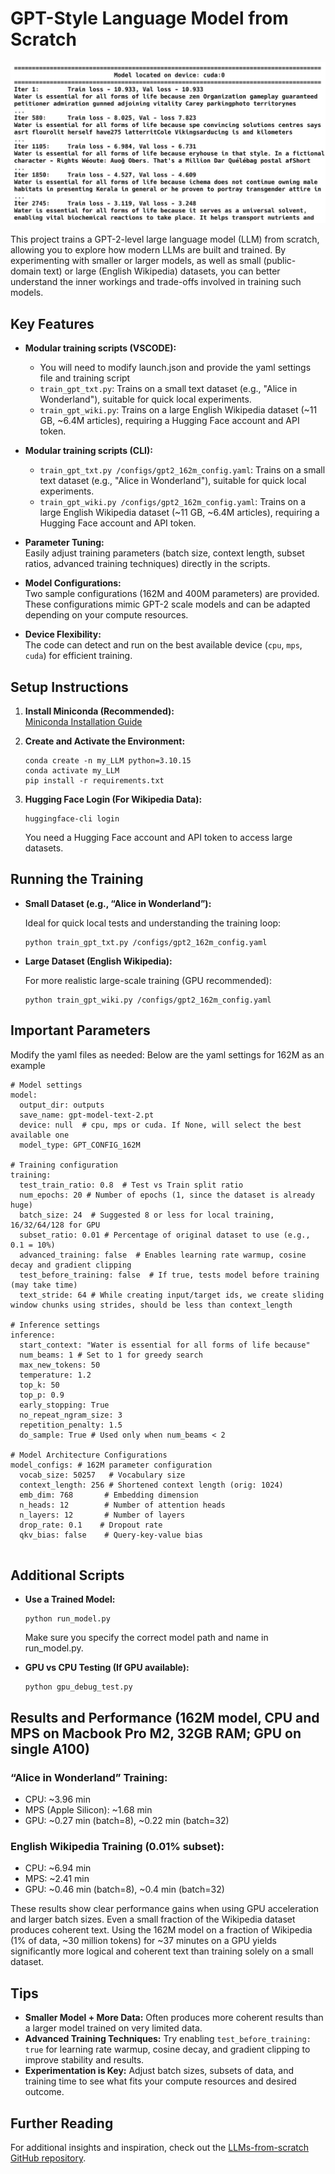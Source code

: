 # GPT-Style Language Model from Scratch

![Model Training Output](output.webp)

</div>
 This project trains a GPT-2-level large language model (LLM) from scratch, allowing you to explore how modern LLMs are built and trained. By experimenting with smaller or larger models, as well as small (public-domain text) or large (English Wikipedia) datasets, you can better understand the inner workings and trade-offs involved in training such models.

## Key Features

- **Modular training scripts (VSCODE):**  
  - You will need to modify launch.json and provide the yaml settings file and training script 
  - `train_gpt_txt.py`: Trains on a small text dataset (e.g., "Alice in Wonderland"), suitable for quick local experiments.
  - `train_gpt_wiki.py`: Trains on a large English Wikipedia dataset (~11 GB, ~6.4M articles), requiring a Hugging Face account and API token.

- **Modular training scripts (CLI):**  
  - `train_gpt_txt.py /configs/gpt2_162m_config.yaml`: Trains on a small text dataset (e.g., "Alice in Wonderland"), suitable for quick local experiments.
  - `train_gpt_wiki.py /configs/gpt2_162m_config.yaml`: Trains on a large English Wikipedia dataset (~11 GB, ~6.4M articles), requiring a Hugging Face account and API token.

- **Parameter Tuning:**  
  Easily adjust training parameters (batch size, context length, subset ratios, advanced training techniques) directly in the scripts.

- **Model Configurations:**  
  Two sample configurations (162M and 400M parameters) are provided. These configurations mimic GPT-2 scale models and can be adapted depending on your compute resources.

- **Device Flexibility:**  
  The code can detect and run on the best available device (`cpu`, `mps`, `cuda`) for efficient training.

## Setup Instructions

1. **Install Miniconda (Recommended):**  
   [Miniconda Installation Guide](https://docs.conda.io/en/latest/miniconda.html)

2. **Create and Activate the Environment:**
   ```
   conda create -n my_LLM python=3.10.15
   conda activate my_LLM
   pip install -r requirements.txt
   ```

3.	**Hugging Face Login (For Wikipedia Data):**
    ```
    huggingface-cli login
    ```
    You need a Hugging Face account and API token to access large datasets.

## Running the Training

- **Small Dataset (e.g., “Alice in Wonderland”):**

    Ideal for quick local tests and understanding the training loop:

    ```
    python train_gpt_txt.py /configs/gpt2_162m_config.yaml
    ```

- **Large Dataset (English Wikipedia):**

    For more realistic large-scale training (GPU recommended):
    ```
    python train_gpt_wiki.py /configs/gpt2_162m_config.yaml
    ```

## Important Parameters

Modify the yaml files as needed: Below are the yaml settings for 162M as an example

```
# Model settings
model:
  output_dir: outputs
  save_name: gpt-model-text-2.pt
  device: null  # cpu, mps or cuda. If None, will select the best available one
  model_type: GPT_CONFIG_162M  

# Training configuration
training:
  test_train_ratio: 0.8  # Test vs Train split ratio
  num_epochs: 20 # Number of epochs (1, since the dataset is already huge)
  batch_size: 24  # Suggested 8 or less for local training, 16/32/64/128 for GPU
  subset_ratio: 0.01 # Percentage of original dataset to use (e.g., 0.1 = 10%)
  advanced_training: false  # Enables learning rate warmup, cosine decay and gradient clipping
  test_before_training: false  # If true, tests model before training (may take time)
  text_stride: 64 # While creating input/target ids, we create sliding window chunks using strides, should be less than context_length

# Inference settings
inference:
  start_context: "Water is essential for all forms of life because"
  num_beams: 1 # Set to 1 for greedy search
  max_new_tokens: 50
  temperature: 1.2
  top_k: 50
  top_p: 0.9
  early_stopping: True
  no_repeat_ngram_size: 3  
  repetition_penalty: 1.5
  do_sample: True # Used only when num_beams < 2 

# Model Architecture Configurations
model_configs: # 162M parameter configuration
  vocab_size: 50257   # Vocabulary size
  context_length: 256 # Shortened context length (orig: 1024)
  emb_dim: 768       # Embedding dimension
  n_heads: 12        # Number of attention heads
  n_layers: 12       # Number of layers
  drop_rate: 0.1    # Dropout rate
  qkv_bias: false    # Query-key-value bias


```


## Additional Scripts
- **Use a Trained Model:**
    ```
    python run_model.py
    ```
    Make sure you specify the correct model path and name in run_model.py.

- **GPU vs CPU Testing (If GPU available):**
    ```
    python gpu_debug_test.py
    ```

## Results and Performance (162M model, CPU and MPS on Macbook Pro M2, 32GB RAM; GPU on single A100)
### “Alice in Wonderland” Training:

- CPU: ~3.96 min
- MPS (Apple Silicon): ~1.68 min
- GPU: ~0.27 min (batch=8), ~0.22 min (batch=32)

### English Wikipedia Training (0.01% subset):

- CPU: ~6.94 min
- MPS: ~2.41 min
- GPU: ~0.46 min (batch=8), ~0.4 min (batch=32)

These results show clear performance gains when using GPU acceleration and larger batch sizes. Even a small fraction of the Wikipedia dataset produces coherent text. Using the 162M model on a fraction of Wikipedia (1% of data, ~30 million tokens) for ~37 minutes on a GPU yields significantly more logical and coherent text than training solely on a small dataset.

## Tips
- **Smaller Model + More Data:** Often produces more coherent results than a larger model trained on very limited data.
- **Advanced Training Techniques:** Try enabling `test_before_training: true` for learning rate warmup, cosine decay, and gradient clipping to improve stability and results.
- **Experimentation is Key:** Adjust batch sizes, subsets of data, and training time to see what fits your compute resources and desired outcome.

## Further Reading
For additional insights and inspiration, check out the [LLMs-from-scratch GitHub repository](https://github.com/rasbt/LLMs-from-scratch).